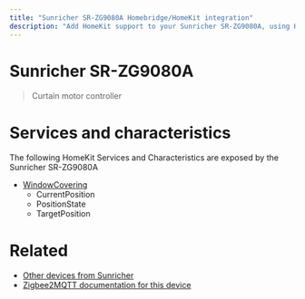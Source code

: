 ```yaml
---
title: "Sunricher SR-ZG9080A Homebridge/HomeKit integration"
description: "Add HomeKit support to your Sunricher SR-ZG9080A, using Homebridge, Zigbee2MQTT and homebridge-z2m."
---
```

<!---
This file has been GENERATED using src/docgen/docgen.ts
DO NOT EDIT THIS FILE MANUALLY!
-->
# Sunricher SR-ZG9080A
> Curtain motor controller


# Services and characteristics
The following HomeKit Services and Characteristics are exposed by
the Sunricher SR-ZG9080A

* [WindowCovering](../../cover.md)
  * CurrentPosition
  * PositionState
  * TargetPosition


# Related
* [Other devices from Sunricher](../index.md#sunricher)
* [Zigbee2MQTT documentation for this device](https://www.zigbee2mqtt.io/devices/SR-ZG9080A.html)